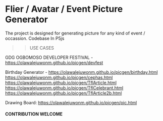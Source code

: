 # Flier / Avatar / Event Picture Generator

The project is designed for generating picture for any kind of event / occassion.
Codebase In P5js

> > USE CASES

GDG OGBOMOSO DEVELOPER FESTIVAL - https://olawalejuwonm.github.io/picgen/devfest


Birthday Generator - https://olawalejuwonm.github.io/picgen/birthday.html
https://olawalejuwonm.github.io/picgen/cephas.html
https://olawalejuwonm.github.io/picgen/TflArticle.html
https://olawalejuwonm.github.io/picgen/TflCelebrant.html
https://olawalejuwonm.github.io/picgen/TflArticle2b.html



Drawing Board: https://olawalejuwonm.github.io/picgen/pic.html


#### CONTRIBUTION WELCOME
